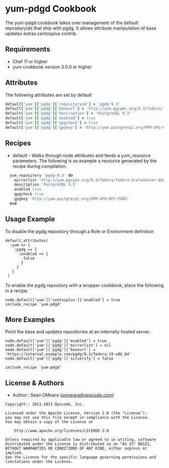 yum-pdgd Cookbook
============

The yum-pdgd cookbook takes over management of the default
repositoryids that ship with pgdg. It allows attribute
manipulation of base updates extras centosplus contrib.

Requirements
------------
* Chef 11 or higher
* yum cookbook version 3.0.0 or higher

Attributes
----------
The following attributes are set by default

``` ruby
default['yum']['pgdg']['repositoryid'] = 'pgdg-9.3'
default['yum']['pgdg']['baseurl'] = 'http://yum.pgrpms.org/9.3/fedora/fedora-$releasever-$basearch'
default['yum']['pgdg']['description'] = 'PostgreSQL 9.3'
default['yum']['pgdg']['enabled'] = true
default['yum']['pgdg']['gpgcheck'] = true
default['yum']['pgdg']['gpgkey'] = 'http://yum.postgresql.org/RPM-GPG-KEY-PGDG'
```

Recipes
-------
* default - Walks through node attributes and feeds a yum_resource
  parameters. The following is an example a resource generated by the
  recipe during compilation.

```ruby
  yum_repository 'pgdg-9.3' do
    mirrorlist 'http://yum.pgrpms.org/9.3/fedora/fedora-$releasever-$basearch'
    description 'PostgreSQL 9.3'
    enabled true
    gpgcheck true
    gpgkey 'http://yum.postgresql.org/RPM-GPG-KEY-PGDG'
  end
```

Usage Example
-------------
To disable the pgdg repository through a Role or Environment definition

```
default_attributes(
  :yum => {
    :pgdg => {
      :enabled => {
        false
       }
     }
   }
 )
```

To enable the pgdg repository with a wrapper cookbook, place
the following in a recipe:

```
node.default['yum']['centosplus']['enabled'] = true
include_recipe 'yum-pdgd'
```

More Examples
-------------
Point the base and updates repositories at an internally hosted server.

```
node.default['yum']['pgdg']['enabled'] = true
node.default['yum']['pgdg']['mirrorlist'] = nil
node.default['yum']['pgdg']['baseurl'] = 'https://internal.example.com/pgdg/9.3/fedora-19-x86_64'
node.default['yum']['pgdg']['sslverify'] = false

include_recipe 'yum-pdgd'
```

License & Authors
-----------------
- Author:: Sean OMeara (<someara@opscode.com>)

```text
Copyright:: 2011-2013 Opscode, Inc.

Licensed under the Apache License, Version 2.0 (the "License");
you may not use this file except in compliance with the License.
You may obtain a copy of the License at

    http://www.apache.org/licenses/LICENSE-2.0

Unless required by applicable law or agreed to in writing, software
distributed under the License is distributed on an "AS IS" BASIS,
WITHOUT WARRANTIES OR CONDITIONS OF ANY KIND, either express or implied.
See the License for the specific language governing permissions and
limitations under the License.
```
